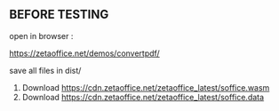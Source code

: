 ## BEFORE TESTING

open in browser : 

https://zetaoffice.net/demos/convertpdf/

save all files in dist/

1. Download https://cdn.zetaoffice.net/zetaoffice_latest/soffice.wasm
2. Download https://cdn.zetaoffice.net/zetaoffice_latest/soffice.data

